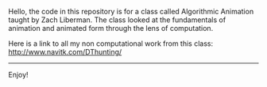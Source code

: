 Hello, the code in this repository is for a class called Algorithmic Animation taught by Zach Liberman.
The class looked at the fundamentals of animation and animated form through the lens of computation. 


Here is a link to all my non computational work from this class: http://www.navitk.com/DThunting/


------
Enjoy!
